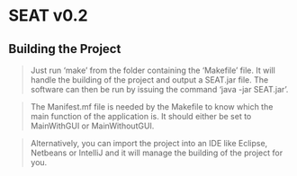 # SEAT v0.2
## Building the Project

>Just run ‘make’ from the folder containing the ‘Makefile’ file. It will handle the building of the project and output a SEAT.jar file. The software can then be run by issuing the command ‘java -jar SEAT.jar’.

>The Manifest.mf file is needed by the Makefile to know which the main function of the application is. It should either be set to MainWithGUI or MainWithoutGUI.

>Alternatively, you can import the project into an IDE like Eclipse, Netbeans or IntelliJ and it will manage the building of the project for you.
